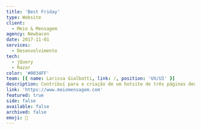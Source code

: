 ```yaml
---
title: 'Best Friday'
type: Website
client:
  - Meio & Mensagem
agency: Newbacon
date: 2017-11-01
services:
  - Desenvolvimento
tech:
  - jQuery
  - Razor
color: '#0034FF'
team: [{ name: Larissa Gialbatti, link: /, position: 'UX/UI' }]
description: Contribuí para a criação de um hotsite de três páginas dedicado a divulgar as promoções da Black Friday 2017 do Meio & Mensagem, além de incentivar renovações e novas assinaturas de jornais. O projeto exigia atenção cuidadosa à experiência do usuário e empregamos vários recursos técnicos e de design para garantir que o site fosse envolvente e eficaz no cumprimento de seus objetivos.
link: 'https://www.meiomensagem.com'
featured: true
side: false
available: false
archived: false
emoji: 📰
---
```

